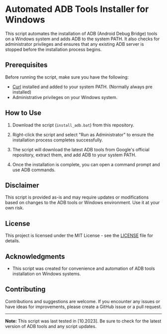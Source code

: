 # Automated ADB Tools Installer for Windows

This script automates the installation of ADB (Android Debug Bridge) tools on a Windows system and adds ADB to the system PATH. It also checks for administrator privileges and ensures that any existing ADB server is stopped before the installation process begins.

## Prerequisites

Before running the script, make sure you have the following:

- [Curl](https://curl.se/windows/) installed and added to your system PATH. (Normally always pre installed)
- Administrative privileges on your Windows system.

## How to Use

1. Download the script (`install_adb.bat`) from this repository.

2. Right-click the script and select "Run as Administrator" to ensure the installation process completes successfully.

3. The script will download the latest ADB tools from Google's official repository, extract them, and add ADB to your system PATH.

4. Once the installation is complete, you can open a command prompt and use ADB commands.

## Disclaimer

This script is provided as-is and may require updates or modifications based on changes to the ADB tools or Windows environment. Use it at your own risk.

## License

This project is licensed under the MIT License - see the [LICENSE](LICENSE) file for details.

## Acknowledgments

- This script was created for convenience and automation of ADB tools installation on Windows systems.

## Contributing

Contributions and suggestions are welcome. If you encounter any issues or have ideas for improvements, please create a GitHub issue or a pull request.

---

**Note:** This script was last tested in [10.2023]. Be sure to check for the latest version of ADB tools and any script updates.
